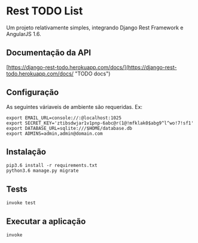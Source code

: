 # Rest TODO List
Um projeto relativamente simples, integrando Django Rest Framework e AngularJS 1.6.

## Documentação da API
[https://django-rest-todo.herokuapp.com/docs/](https://django-rest-todo.herokuapp.com/docs/ "TODO docs")

## Configuração
As seguintes váriaveis de ambiente são requeridas. Ex:

    export EMAIL_URL=console://:@localhost:1025
    export SECRET_KEY='ztibsdwjar1v1pnp-6abc@r(1@!mfklak0$abg9^l^wo!7!sf1'
    export DATABASE_URL=sqlite:///$HOME/database.db
    export ADMINS=admin,admin@domain.com

## Instalação

    pip3.6 install -r requirements.txt
    python3.6 manage.py migrate

## Tests

    invoke test
    
## Executar a aplicação

    invoke